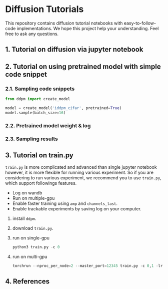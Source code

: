 # Diffusion Tutorials


This repository contains diffusion tutorial notebooks with easy-to-follow-code implementations.
We hope this project help your understanding. Feel free to ask any questions.

## 1. Tutorial on diffusion via jupyter notebook



## 2. Tutorial on using pretrained model with simple code snippet

### 2.1. Sampling code snippets

```python
from ddpm import create_model

model = create_model('iddpm_cifar', pretrained=True)
model.sample(batch_size=16)
```

### 2.2. Pretrained model weight & log


### 2.3. Sampling results


## 3. Tutorial on train.py


`train.py` is more complicated and advanced than single jupyter notebook 
however, it is more flexible for running various experiment. 
So if you are considering to run various experiment, 
we recommend you to use `train.py`, which support followings features.


- Log on wandb
- Run on multiple-gpu
- Enable faster training using `amp` and `channels_last`.
- Enable trackable experiments by saving log on your computer.


1. install `ddpm`.

2. download `train.py`.

3. run on single-gpu
   ```python
   python3 train.py -c 0 
   ```
4. run on multi-gpu
   ```python
   torchrun --nproc_per_node=2 --master_port=12345 train.py -c 0,1 -lr 2e-4
   ```

## 4. References
